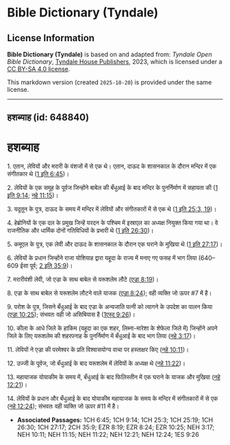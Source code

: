 # Bible Dictionary (Tyndale)

## License Information

**Bible Dictionary (Tyndale)** is based on and adapted from: _Tyndale Open Bible Dictionary_, [Tyndale House Publishers](https://tyndaleopenresources.com/), 2023, which is licensed under a [CC BY-SA 4.0 license](https://creativecommons.org/licenses/by-sa/4.0/legalcode.en).

This markdown version (created `2025-10-20`) is provided under the same license.



--------------------------------

## हशब्याह (id: 648840)

हशब्याह
=======

1\. एतान, लेवियों और मरारी के वंशजों में से एक थे। एतान, दाऊद के शासनकाल के दौरान मन्दिर में एक संगीतकार थे ([1 इति 6:45](https://ref.ly/1Chr6:45))।

2\. लेवियों के एक समूह के पूर्वज जिन्होंने बाबेल की बँधुआई के बाद मन्दिर के पुनर्निर्माण में सहायता की ([1 इति 9:14](https://ref.ly/1Chr9:14); [नहे 11:15](https://ref.ly/Neh11:15))।

3\. यदूतून के पुत्र, दाऊद के समय में मन्दिर में लेवियों और संगीतकारों में से एक थे ([1 इति 25:3, 19](https://ref.ly/1Chr25:3,1Chr25:19))।

4\. हेब्रोनियों के एक दल के प्रमुख जिन्हें यरदन के पश्चिम में इस्राएल का अध्यक्ष नियुक्त किया गया था। वे राजनीतिक और धार्मिक दोनों गतिविधियों के प्रभारी थे ([1 इति 26:30](https://ref.ly/1Chr26:30))।

5\. कमूएल के पुत्र, एक लेवी और दाऊद के शासनकाल के दौरान एक घराने के मुखिया थे ([1 इति 27:17](https://ref.ly/1Chr27:17))।

6\. लेवियों के प्रधान जिन्होंने राजा योशियाह द्वारा यहूदा के राज्य में मनाए गए फसह में भाग लिया (640–609 ईसा पूर्व; [2 इति 35:9](https://ref.ly/2Chr35:9))।

7\. मरारीवंशी लेवी, जो एज्रा के साथ बाबेल से यरूशलेम लौटे ([एज्रा 8:19](https://ref.ly/Ezra8:19))।

8\. एज्रा के साथ बाबेल से यरूशलेम लौटने वाले याजक ([एज्रा 8:24](https://ref.ly/Ezra8:24)); वही व्यक्ति जो ऊपर \#7 में है।

9\. परोश के पुत्र, जिसने बँधुआई के बाद एज्रा के अन्यजाति पत्नी को त्यागने के उपदेश का पालन किया ([एज्रा 10:25](https://ref.ly/Ezra10:25)); संभवतः वही जो असिबियास है ([1एस्द 9:26](https://ref.ly/1Esd9:26))।

10\. कीला के आधे जिले के हाकिम (यहूदा का एक शहर, लिब्ना\-मारेशा के शेफेला जिले में) जिन्होंने अपने जिले के लिए यरूशलेम की शहरपनाह के पुनर्निर्माण में बँधुआई के बाद भाग लिया ([नहे 3:17](https://ref.ly/Neh3:17))।

11\. लेवियों ने एज्रा की परमेश्वर के प्रति विश्वासयोग्य वाचा पर हस्ताक्षर किए ([नहे 10:11](https://ref.ly/Neh10:11))।

12\. उज्जी के पूर्वज, जो बँधुआई के बाद यरूशलेम में लेवियों के अध्यक्ष थे ([नहे 11:22](https://ref.ly/Neh11:22))।

13\. महायाजक योयाकीम के समय में, बँधुआई के बाद फिलिस्तीन में एक घराने के याजक और मुखिया ([नहे 12:21](https://ref.ly/Neh12:21))।

14\. लेवियों के प्रधान और बँधुआई के बाद योयाकीम महायाजक के समय के मन्दिर में संगीतकारों में से एक ([नहे 12:24](https://ref.ly/Neh12:24)); संभवतः वही व्यक्ति जो ऊपर \#11 में है।

* **Associated Passages:** 1CH 6:45; 1CH 9:14; 1CH 25:3; 1CH 25:19; 1CH 26:30; 1CH 27:17; 2CH 35:9; EZR 8:19; EZR 8:24; EZR 10:25; NEH 3:17; NEH 10:11; NEH 11:15; NEH 11:22; NEH 12:21; NEH 12:24; 1ES 9:26

